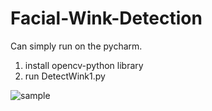 # Facial-Wink-Detection

Can simply run on the pycharm.
1. install opencv-python library
2. run DetectWink1.py

![sample](https://user-images.githubusercontent.com/40884275/58674155-bb31e900-830b-11e9-89c5-af675a2e9e19.jpg)
